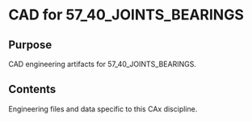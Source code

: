 # CAD for 57_40_JOINTS_BEARINGS

## Purpose
CAD engineering artifacts for 57_40_JOINTS_BEARINGS.

## Contents
Engineering files and data specific to this CAx discipline.
